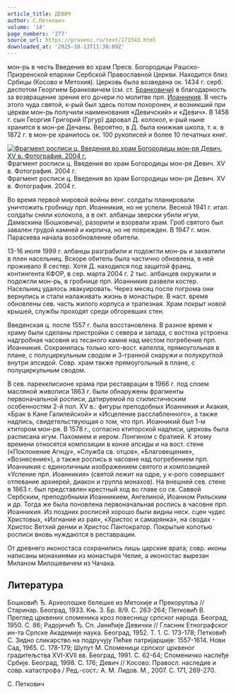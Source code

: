 ```yaml
---
article_title: ДЕВИЧ
author: С.Петкович
volume: '14'
page_numbers: '277'
source_url: https://pravenc.ru/text/171543.html
downloaded_at: '2025-10-13T11:38:09Z'
---
```


мон-рь в честь Введения во храм Пресв. Богородицы Рашско-Призренской епархии Сербской Православной Церкви. Находится близ Србицы (Косово и Метохия). Церковь была возведена ок. 1434 г. серб. деспотом Георгием Бранковичем (см. ст. [Бранковичи](https://pravenc.ru/text/Бранковичи.html)) в благодарность за возвращение зрения его дочери по молитве прп. [Иоанникия](https://pravenc.ru/text/Иоанникия.html). В честь этого чуда святой, к-рый был здесь потом похоронен, и возникший при церкви мон-рь получили наименования «Девичский» и «Девич». В 1458 г. сын Георгия Григорий (Гргур) даровал Д. колокол, к-рый ныне хранится в мон-ре Дечаны. Вероятно, в Д. была книжная школа, т. к. в 1872 г. в мон-ре хранилось ок. 100 рукописей и более 10 печатных книг.

[![Фрагмент росписи ц. Введения во храм Богородицы мон-ря Девич. XV в. Фотография. 2004 г.](https://pravenc.ru/data/860/478/1234/i200.jpg "Кликните для увеличения картинки")](https://pravenc.ru/data/860/478/1234/i400.jpg)Фрагмент росписи ц. Введения во храм Богородицы мон-ря Девич. XV в. Фотография. 2004 г.  
Фрагмент росписи ц. Введения во храм Богородицы мон-ря Девич. XV в. Фотография. 2004 г.

Во время первой мировой войны венг. солдаты планировали уничтожить гробницу прп. Иоанникия, но не успели. Весной 1941 г. итал. солдаты сняли колокола, а в окт. албанцы зверски убили игум. Дамаскина (Бошковича), разорили и взорвали храм. Гроб святого был завален грудой камней и кирпича, но не поврежден. В 1947 г. мон. Параскева начала возобновление обители.

13-16 июля 1999 г. албанцы разграбили и подожгли мон-рь и захватили в плен насельниц. Вскоре обитель была частично обновлена, в ней проживало 8 сестер. Хотя Д. находился под защитой франц. контингента КФОР, в сер. марта 2004 г. 2 тыс. албанцев окружили и подожгли мон-рь, в гробнице прп. Иоанникия развели костер. Насельниц удалось эвакуировать. Через месяц после погрома они вернулись и стали налаживать жизнь в монастыре. В наст. время обновлены сев. часть жилого корпуса и трапезная. Храм покрыт новой крышей, службы проходят среди обгоревших стен.

Введенская ц. после 1557 г. была восстановлена. В разное время к храму были сделаны пристройки с севера и запада, с востока устроена надгробная часовня из тесаного камня над местом погребения прп. Иоанникия. Сохранилась только юго-вост. капелла, прямоугольная в плане, с полуциркульным сводом и 3-гранной снаружи и полукруглой внутри апсидой. Совр. храм также прямоугольный в плане, с полуциркульным сводом.

В сев. парекклисионе храма при реставрации в 1966 г. под слоем масляной живописи 1863 г. были обнаружены фрагменты первоначальной росписи, датируемой по стилистическим особенностям 2-й пол. XV в.: фигуры преподобных Иоанникия и Акакия, «Брак в Кане Галилейской» и «Исцеление расслабленного», а также надпись, свидетельствующая о том, что прп. Иоанникий был 1-м ктитором мон-ря. В 1578 г., согласно ктиторской надписи, церковь была расписана игум. Пахомием и иером. Лонгином с братией. К этому времени относятся композиции в конхе апсиды и на вост. стене («Поклонение Агнцу», «Служба св. отцов», «Благовещение», «Вознесение»), а также роспись в часовне над погребением прп. Иоанникия с единоличным изображением святого и композицией «Успение прп. Иоанникия» (святой лежит на одре, у к-рого совершают отпевание архиерей, диакон и группа монахов). На внешней сев. стене в 1863 г. был представлен крестный ход во главе со св. Саввой Сербским, преподобными Иоанникием, Ангелиной, Иоанном Рильским и др. Тогда же была поновлена первоначальная роспись в часовне прп. Иоанникия. Из поздних росписей хорошо были видны неск. сцен чудес Христовых, «Изгнание из рая», «Христос и самарянка», на сводах - Христос Ветхий денми и Христос Пантократор. Покрытые копотью росписи вновь нуждаются в реставрации.

От древнего иконостаса сохранились лишь царские врата; совр. иконы написаны монахинями из монастыря Челие, а иконостас вырезан Миланом Милошевичем из Чачака.

## Литература

Бошковић Ђ. Археолошке белешке из Метохиjе и Прекорупља // Старинар. Београд, 1933. Књ. 3. Бр. 8/9. С. 263-264; Петковић В. Преглед црквених споменика кроз повесницу српског народа. Београд, 1950. С. 86; Радоjичић Ђ. Сп. Jанићиjе Девички // Гласник Етнографског ин-та Српске Академиjе наука. Београд, 1952. Т. 1. С. 173-178; Петковић С. Зидно сликарство на подручуjу Пећке патриjаршиjе: 1557-1614. Нови Сад, 1965. С. 178-179; Шупут М. Споменици српског црквеног градитељства XVI-XVII вв. Београд, 1991. С. 62-64; Споменичко наслеђе Србиjе. Београд, 1998. С. 176; Девич // Косово: Правосл. наследие и совр. катастрофа / Ред.-сост.: А. М. Лидов. М., 2007. С. 171, 269-270.

С.  Петкович
